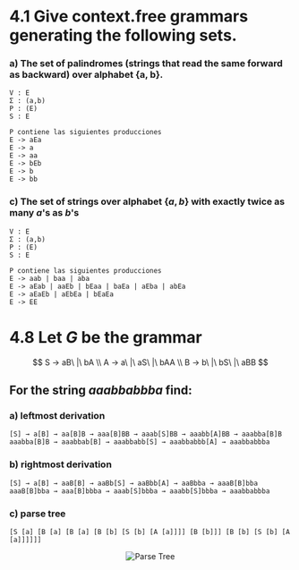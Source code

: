 # 4.1 Give context.free grammars generating the following sets.
### a) The set of palindromes (strings that read the same forward as backward) over alphabet {a, b}.
    V : E
    Σ : (a,b)
    P : (E)
    S : E

    P contiene las siguientes producciones
    E -> aEa
    E -> a
    E -> aa
    E -> bEb
    E -> b
    E -> bb

### c) The set of strings over alphabet {$a, b$} with exactly twice as many $a$'s as $b$'s
    V : E
    Σ : (a,b)
    P : (E)
    S : E

    P contiene las siguientes producciones
    E -> aab | baa | aba
    E -> aEab | aaEb | bEaa | baEa | aEba | abEa
    E -> aEaEb | aEbEa | bEaEa
    E -> EE

# 4.8 Let $G$ be the grammar
$$
S → aB\ |\ bA \\
A → a\ |\ aS\ |\ bAA \\
B → b\ |\ bS\ |\ aBB
$$
## For the string $aaabbabbba$ find:
### a) leftmost derivation
    [S] → a[B] → aa[B]B → aaa[B]BB → aaab[S]BB → aaabb[A]BB → aaabba[B]B
    aaabba[B]B → aaabbab[B] → aaabbabb[S] → aaabbabbb[A] → aaabbabbba

### b) rightmost derivation
    [S] → a[B] → aaB[B] → aaBb[S] → aaBbb[A] → aaBbba → aaaB[B]bba
    aaaB[B]bba → aaa[B]bbba → aaab[S]bbba → aaabb[S]bbba → aaabbabbba
### c) parse tree
    [S [a] [B [a] [B [a] [B [b] [S [b] [A [a]]]] [B [b]]] [B [b] [S [b] [A [a]]]]]]
<p align=center>
<img src=https://media.discordapp.net/attachments/692982204627812372/831982367644188682/syntax_tree.png title="Parse Tree">
</p>